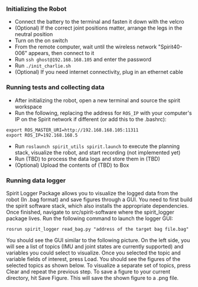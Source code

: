 ### Initializing the Robot
- Connect the battery to the terminal and fasten it down with the velcro
- (Optional) If the correct joint positions matter, arrange the legs in the neutral position
- Turn on the on switch
- From the remote computer, wait until the wireless network "Spirit40-006" appears, then connect to it
- Run `ssh ghost@192.168.168.105` and enter the password
- Run `./init_charlie.sh`
- (Optional) If you need internet connectivity, plug in an ethernet cable

### Running tests and collecting data
- After initializing the robot, open a new terminal and source the spirit workspace
- Run the following, replacing the address for `ROS_IP` with your computer's IP on the Spirit network if different (or add this to the .bashrc):
```
export ROS_MASTER_URI=http://192.168.168.105:11311
export ROS_IP=192.168.168.5
```
- Run `roslaunch spirit_utils spirit.launch` to execute the planning stack, visualize the robot, and start recording (not implemented yet)
- Run (TBD) to process the data logs and store them in (TBD)
- (Optional) Upload the contents of (TBD) to Box

### Running data logger
Spirit Logger Package allows you to visualize the logged data from the robot (In .bag format) and save figures through a GUI. You need to first build the spirit software stack, which also installs the appropriate dependencies. Once finished, navigate to src/spirit-software where the spirit_logger package lives. Run the following command to launch the logger GUI:
```
rosrun spirit_logger read_bag.py "address of the target bag file.bag"
```
You should see the GUI similar to the following picture. On the left side, you will see a list of topics (IMU and joint states are currently supported) and variables you could select to visualize. Once you selected the topic and variable fields of interest, press Load. You should see the figures of the selected topics as shown below. To visualize a separate set of topics, press Clear and repeat the previous step. To save a figure to your current directory, hit Save Figure. This will save the shown figure to a .png file.